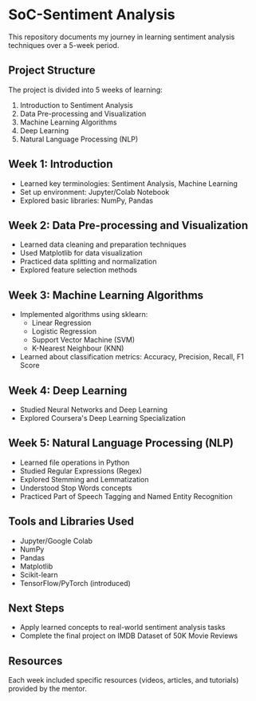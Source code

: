 # SoC-Sentiment Analysis


This repository documents my journey in learning sentiment analysis techniques over a 5-week period.

## Project Structure

The project is divided into 5 weeks of learning:

1. Introduction to Sentiment Analysis
2. Data Pre-processing and Visualization
3. Machine Learning Algorithms
4. Deep Learning
5. Natural Language Processing (NLP)

## Week 1: Introduction

- Learned key terminologies: Sentiment Analysis, Machine Learning
- Set up environment: Jupyter/Colab Notebook
- Explored basic libraries: NumPy, Pandas

## Week 2: Data Pre-processing and Visualization

- Learned data cleaning and preparation techniques
- Used Matplotlib for data visualization
- Practiced data splitting and normalization
- Explored feature selection methods

## Week 3: Machine Learning Algorithms

- Implemented algorithms using sklearn:
  - Linear Regression
  - Logistic Regression
  - Support Vector Machine (SVM)
  - K-Nearest Neighbour (KNN)
- Learned about classification metrics: Accuracy, Precision, Recall, F1 Score

## Week 4: Deep Learning

- Studied Neural Networks and Deep Learning
- Explored Coursera's Deep Learning Specialization

## Week 5: Natural Language Processing (NLP)

- Learned file operations in Python
- Studied Regular Expressions (Regex)
- Explored Stemming and Lemmatization
- Understood Stop Words concepts
- Practiced Part of Speech Tagging and Named Entity Recognition

## Tools and Libraries Used

- Jupyter/Google Colab
- NumPy
- Pandas
- Matplotlib
- Scikit-learn
- TensorFlow/PyTorch (introduced)

## Next Steps

- Apply learned concepts to real-world sentiment analysis tasks
- Complete the final project on IMDB Dataset of 50K Movie Reviews

## Resources

Each week included specific resources (videos, articles, and tutorials) provided by the mentor.
